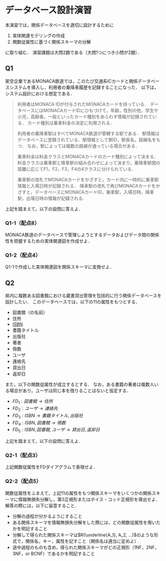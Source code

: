 # データベース設計演習

本演習では，関係データベースを適切に設計するために
1. 実体関連モデリングの作成
2. 関数従属性に基づく関係スキーマの分解

に取り組む．
演習課題は大問2題である（大問1つにつき小問が2題）．

<!-- ```{important}
### レポート課題2（データベース設計）
本ページで出題されているすべての課題を解きなさい．
解答期日，解答方法等については下記を参照すること．

- 設問数：4
- 成績評価における本課題の割合：20％（20点）
- 評価方法：提出物をもとに担当教員が採点します．配点は各設問に記載しています
- 解答〆切り：2024年7月28日 （日）23:59
- 解答作成方法
	* [コチラのURL](https://www.dropbox.com/scl/fi/w25a14h7jh9rzyi9i4l9u/report-template.docx?rlkey=qs25tdqh327amyc4dp6b7pshf&dl=1)から入手できるWordテンプレート`report-template.docx`を使用すること（図はPowerPointやdrawioで作成したものをWordに貼り付けるのが楽かと思います）
	* 解答提出時にはWordファイルを`PDFファイル`に変換すること．またファイル名は`学籍番号.pdf`とすること
- 提出方法：[こちら（要大学Microsoft 365アカウント）](https://forms.office.com/r/hMnnDrKEXg)経由
- 備考
	* 読めないものは採点しません
	* 指定されたフォーマット（PDFファイル）以外で提出された場合は採点対象としません
	* 〆切り以降に提出された解答は，本人の責めに帰さない限り，いかなる理由であっても採点対象としません
``` -->


## Q1
架空企業であるMONACA鉄道では，このたび交通系ICカードと関係データベースシステムを導入し，利用者の乗降車履歴を記録することになった．
以下は，システム設計における想定である．

> 利用者はMONACA IDが付与されたMONACAカードを持っている．
> データベースにはMONACAカードIDにひもづけて，年齢，性別の他，学生や小児，高齢者，一般といったカード種別をあらわす情報が記録されている．
> カード種別は乗車料金の決定に利用される．
>
> 利用者の乗降車駅はすべてMONACA鉄道が管轄する駅である．
> 駅情報はデータベースに登録されている．駅情報として駅ID，駅長名，路線名をもつ．
> なお，駅によっては複数の路線が通っている場合がある．
>
> 乗車料金は料金クラスとMONACAカードのカード種別によって決まる．
> 料金クラスは乗車駅と降車駅の組み合わせによって決まり，乗降車駅間の距離に応じてF1，F2，F3，F4の4クラスに分けられている．
>
> 乗車駅の改札でMONACAカードをかざすと，カード内に一時的に乗車駅情報と入場日時が記録される．
> 降車駅の改札で再びMONACAカードをかざすと，データベースにMONACAカードID，乗車駅，入場日時，降車駅，出場日時の情報が記録される．

上記を踏まえて，以下の設問に答えよ．

### Q1-1（配点8）
MONACA鉄道のデータベースで管理しようとするデータおよびデータ間の関係性を把握するための実体関連図を作成せよ．

### Q1-2（配点4）
Q1-1で作成した実体関連図を関係スキーマに変換せよ．


## Q2
県内に複数ある図書館における蔵書貸出管理を包括的に行う関係データベースを設計したい．
このデータベースでは，以下の11の属性をもつとする．

- 図書館（の名前）
- 住所
- [ISBN](https://ja.wikipedia.org/wiki/ISBN)
- 書籍タイトル
- 出版社
- 著者
- 冊数
- ユーザ
- 連絡先
- 貸出日
- 返却日

また，以下の関数従属性が成立するとする．
なお，ある書籍の著者は複数人いる場合があり，ユーザは同じ本を借りることはないと仮定する．

- $FD_1: 図書館 \to 住所$
- $FD_2: ユーザ \to 連絡先$
- $FD_3: ISBN \to 書籍タイトル, 出版社$
- $FD_4: ISBN, 図書館 \to 冊数$
- $FD_5: ISBN, 図書館, ユーザ \to 貸出日, 返却日$

上記を踏まえて，以下の設問に答えよ．

### Q2-1（配点3）
上記関数従属性をFDダイアグラムで表現せよ．

### Q2-2（配点5）
関数従属性をふまえて，上記11の属性をもつ関係スキーマをいくつかの関係スキーマに情報無損失分解し，第3正規形またはボイス・コッド正規形を導出せよ．
解答の際には，以下に留意すること．

- 分解の過程が分かるようにすること
- ある関係スキーマを情報無損失分解をした際には，どの関数従属性を用いたかを明記すること
- 分解して得られた関係スキーマは$R(\underline{A_1}, A_2, ...)$のような形式で，関係名，キー，属性を記すこと（関係名は適当に定めよ）
- 途中過程のものも含め，得られた関係スキーマがどの正規形（1NF，2NF，3NF，or BCNF）であるかを明記すること




